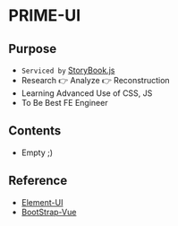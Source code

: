 # PRIME-UI

## Purpose
- `Serviced by` [StoryBook.js](https://github.com/storybookjs/storybook)
- Research 👉 Analyze 👉 Reconstruction
- Learning Advanced Use of CSS, JS
- To Be Best FE Engineer

## Contents
- Empty ;)

## Reference
- [Element-UI](https://element.eleme.cn/#/en-US)
- [BootStrap-Vue](https://bootstrap-vue.org/)